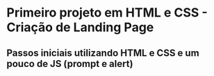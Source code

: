 # Primeiro projeto em HTML e CSS - Criação de Landing Page
## Passos iniciais utilizando HTML e CSS e um pouco de JS (prompt e alert)
